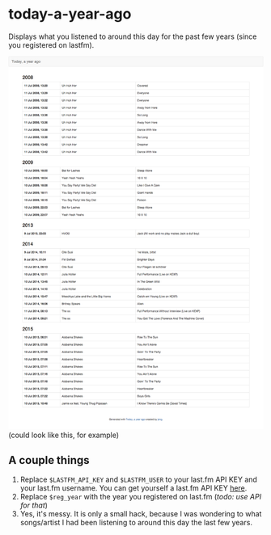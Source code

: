 # today-a-year-ago
Displays what you listened to around this day for the past few years (since you registered on lastfm).

![How it could look like](https://github.com/engelju/today-a-year-ago/blob/master/a%20year%20ago.png)
(could look like this, for example)

## A couple things
1. Replace `$LASTFM_API_KEY` and `$LASTFM_USER` to your last.fm API KEY and your last.fm username. You can get yourself a last.fm API KEY [here](http://www.lastfm.de/api/account/create).
2. Replace `$reg_year` with the year you registered on last.fm (*todo: use API for that*)
2. Yes, it's messy. It is only a small hack, because I was wondering to what songs/artist I had been listening to around this day the last few years.
